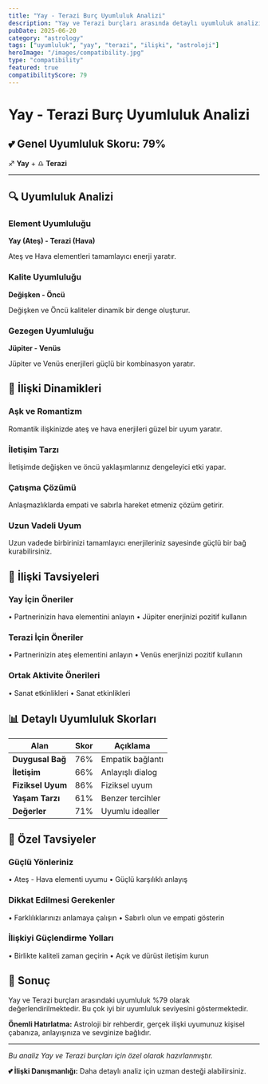 ```yaml
---
title: "Yay - Terazi Burç Uyumluluk Analizi"
description: "Yay ve Terazi burçları arasında detaylı uyumluluk analizi."
pubDate: 2025-06-20
category: "astrology"
tags: ["uyumluluk", "yay", "terazi", "ilişki", "astroloji"]
heroImage: "/images/compatibility.jpg"
type: "compatibility"
featured: true
compatibilityScore: 79
---
```


# Yay - Terazi Burç Uyumluluk Analizi

## 💕 Genel Uyumluluk Skoru: 79%

♐ **Yay** + ♎ **Terazi**

---

## 🔍 Uyumluluk Analizi

### Element Uyumluluğu
**Yay (Ateş) - Terazi (Hava)**

Ateş ve Hava elementleri tamamlayıcı enerji yaratır.

### Kalite Uyumluluğu
**Değişken - Öncü**

Değişken ve Öncü kaliteler dinamik bir denge oluşturur.

### Gezegen Uyumluluğu
**Jüpiter - Venüs**

Jüpiter ve Venüs enerjileri güçlü bir kombinasyon yaratır.

## 💖 İlişki Dinamikleri

### Aşk ve Romantizm
Romantik ilişkinizde ateş ve hava enerjileri güzel bir uyum yaratır.

### İletişim Tarzı
İletişimde değişken ve öncü yaklaşımlarınız dengeleyici etki yapar.

### Çatışma Çözümü
Anlaşmazlıklarda empati ve sabırla hareket etmeniz çözüm getirir.

### Uzun Vadeli Uyum
Uzun vadede birbirinizi tamamlayıcı enerjileriniz sayesinde güçlü bir bağ kurabilirsiniz.

## 🎯 İlişki Tavsiyeleri

### Yay İçin Öneriler
• Partnerinizin hava elementini anlayın
• Jüpiter enerjinizi pozitif kullanın

### Terazi İçin Öneriler
• Partnerinizin ateş elementini anlayın
• Venüs enerjinizi pozitif kullanın

### Ortak Aktivite Önerileri
• Sanat etkinlikleri
• Sanat etkinlikleri

## 📊 Detaylı Uyumluluk Skorları

| Alan | Skor | Açıklama |
|------|------|----------|
| **Duygusal Bağ** | 76% | Empatik bağlantı |
| **İletişim** | 66% | Anlayışlı dialog |
| **Fiziksel Uyum** | 86% | Fiziksel uyum |
| **Yaşam Tarzı** | 61% | Benzer tercihler |
| **Değerler** | 71% | Uyumlu idealler |

## 🌟 Özel Tavsiyeler

### Güçlü Yönleriniz
• Ateş - Hava elementi uyumu
• Güçlü karşılıklı anlayış

### Dikkat Edilmesi Gerekenler
• Farklılıklarınızı anlamaya çalışın
• Sabırlı olun ve empati gösterin

### İlişkiyi Güçlendirme Yolları
• Birlikte kaliteli zaman geçirin
• Açık ve dürüst iletişim kurun

## 🔮 Sonuç

Yay ve Terazi burçları arasındaki uyumluluk %79 olarak değerlendirilmektedir. Bu çok iyi bir uyumluluk seviyesini göstermektedir.

**Önemli Hatırlatma:** Astroloji bir rehberdir, gerçek ilişki uyumunuz kişisel çabanıza, anlayışınıza ve sevginize bağlıdır.

---

*Bu analiz Yay ve Terazi burçları için özel olarak hazırlanmıştır.*

**💕 İlişki Danışmanlığı:** Daha detaylı analiz için uzman desteği alabilirsiniz.
